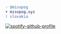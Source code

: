 ```diff
- @misopog
+ misopog.xyz
! slovakia
```

[![spotify-github-profile](https://spotify-github-profile.kittinanx.com/api/view?uid=wcqybgexqdu4kspw40itcan8x&cover_image=true&theme=natemoo-re&show_offline=false&background_color=121212&interchange=false&bar_color=000000&bar_color_cover=true)](https://github.com/kittinan/spotify-github-profile)
